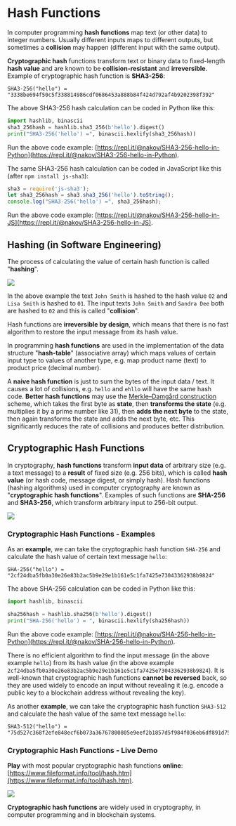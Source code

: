 # Hash Functions

In computer programming **hash functions** map text \(or other data\) to integer numbers. Usually different inputs maps to different outputs, but sometimes a **collision** may happen \(different input with the same output\).

**Cryptographic hash** functions transform text or binary data to fixed-length **hash value** and are known to be **collision-resistant** and **irreversible**. Example of cryptographic hash function is **SHA3-256**:

```text
SHA3-256("hello") = "3338be694f50c5f338814986cdf0686453a888b84f424d792af4b9202398f392"
```

The above SHA3-256 hash calculation can be coded in Python like this:

```python
import hashlib, binascii
sha3_256hash = hashlib.sha3_256(b'hello').digest()
print("SHA3-256('hello') =", binascii.hexlify(sha3_256hash))
```

Run the above code example: [https://repl.it/@nakov/SHA3-256-hello-in-Python](https://repl.it/@nakov/SHA3-256-hello-in-Python).

The same SHA3-256 hash calculation can be coded in JavaScript like this \(after `npm install js-sha3`\):

```javascript
sha3 = require('js-sha3');
let sha3_256hash = sha3.sha3_256('hello').toString();
console.log("SHA3-256('hello') =", sha3_256hash);
```

Run the above code example: [https://repl.it/@nakov/SHA3-256-hello-in-JS](https://repl.it/@nakov/SHA3-256-hello-in-JS).

## Hashing \(in Software Engineering\)

The process of calculating the value of certain hash function is called "**hashing**".

![](../.gitbook/assets/hash-function.jpg)

In the above example the text `John Smith` is hashed to the hash value `02` and `Lisa Smith` is hashed to `01`. The input texts `John Smith` and `Sandra Dee` both are hashed to `02` and this is called "**collision**".

Hash functions are **irreversible by design**, which means that there is no fast algorithm to restore the input message from its hash value.

In programming **hash functions** are used in the implementation of the data structure "**hash-table**" \(associative array\) which maps values of certain input type to values of another type, e.g. map product name \(text\) to product price \(decimal number\).

A **naive hash function** is just to sum the bytes of the input data / text. It causes a lot of collisions, e.g. `hello` and `ehllo` will have the same hash code. **Better hash functions** may use the [Merkle–Damgård construction](https://en.wikipedia.org/wiki/Merkle–Damgård_construction) scheme, which takes the first byte as **state**, then **transforms the state** \(e.g. multiplies it by a prime number like 31\), then **adds the next byte** to the state, then again transforms the state and adds the next byte, etc. This significantly reduces the rate of collisions and produces better distribution.

## Cryptographic Hash Functions

In cryptography, **hash functions** transform **input data** of arbitrary size \(e.g. a text message\) to a **result** of fixed size \(e.g. 256 bits\), which is called **hash value** \(or hash code, message digest, or simply hash\). Hash functions \(hashing algorithms\) used in computer cryptography are known as "**cryptographic hash functions**". Examples of such functions are **SHA-256** and **SHA3-256**, which transform arbitrary input to 256-bit output.

![](../.gitbook/assets/crypto-hash-function.jpg)

### Cryptographic Hash Functions - Examples

As an **example**, we can take the cryptographic hash function `SHA-256` and calculate the hash value of certain text message `hello`:

```text
SHA-256("hello") = "2cf24dba5fb0a30e26e83b2ac5b9e29e1b161e5c1fa7425e73043362938b9824"
```

The above SHA-256 calculation can be coded in Python like this:

```python
import hashlib, binascii

sha256hash = hashlib.sha256(b'hello').digest()
print("SHA-256('hello') = ", binascii.hexlify(sha256hash))
```

Run the above code example: [https://repl.it/@nakov/SHA-256-hello-in-Python](https://repl.it/@nakov/SHA-256-hello-in-Python).

There is no efficient algorithm to find the input message \(in the above example `hello`\) from its hash value \(in the above example `2cf24dba5fb0a30e26e83b2ac5b9e29e1b161e5c1fa7425e73043362938b9824`\). It is well-known that cryptographic hash functions **cannot be reversed** back, so they are used widely to encode an input without revealing it \(e.g. encode a public key to a blockchain address without revealing the key\).

As another **example**, we can take the cryptographic hash function `SHA3-512` and calculate the hash value of the same text message `hello`:

```text
SHA3-512("hello") = "75d527c368f2efe848ecf6b073a36767800805e9eef2b1857d5f984f036eb6df891d75f72d9b154518c1cd58835286d1da9a38deba3de98b5a53e5ed78a84976"
```

### Cryptographic Hash Functions - Live Demo

**Play** with most popular cryptographic hash functions **online**: [https://www.fileformat.info/tool/hash.htm](https://www.fileformat.info/tool/hash.htm).

![](../.gitbook/assets/hash-functions-online.png)

**Cryptographic hash functions** are widely used in cryptography, in computer programming and in blockchain systems.

